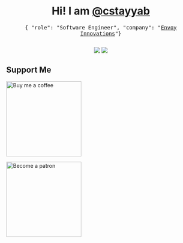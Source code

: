 <h1 align="center">Hi! I am <a target="_blank" href="https://cstayyab.com">@cstayyab</a></h1>
<p align="center"><samp>{ "role": "Software Engineer", "company": "<a target="_blank" href="https://www.envoymobile.com/">Envoy Innovations</a>"}</samp></p>

<!--
**cstayyab/cstayyab** is a ✨ _special_ ✨ repository because its `README.md` (this file) appears on your GitHub profile.

Here are some ideas to get you started:

- 🔭 I’m currently working on ...
- 🌱 I’m currently learning ...
- 👯 I’m looking to collaborate on ...
- 🤔 I’m looking for help with ...
- 💬 Ask me about ...
- 📫 How to reach me: ...
- 😄 Pronouns: ...
- ⚡ Fun fact: ...
-->

<img src="https://ga-beacon.appspot.com/UA-144002431-2/cstayyab/readme.md?useReferer&pixel" width="0" height="0" />
<p align="center">
  <img src="https://github-readme-stats.vercel.app/api?username=cstayyab&show_icons=true&theme=vue&count_private=true&include_all_commits=true&hide_title=true&hide_border=true" />
  <img src="https://github-readme-stats.vercel.app/api/top-langs/?username=cstayyab&langs_count=3&hide_title=true&hide_border=true" />
</p>

<!--
### Active Projects
[![unofficial WhatsApp Client for Linux (WALC)](https://github-readme-stats.vercel.app/api/pin/?username=WAClient&repo=WALC)](https://github.com/cstayyab/WALC)
[![load.CSS (Loading Animations using CSS3 ) ](https://github-readme-stats.vercel.app/api/pin/?username=cstayyab&repo=load.css)](https://github.com/cstayyab/load.css)
[![Node.JS Wrapper for CleanURI URL Shortner API](https://github-readme-stats.vercel.app/api/pin/?username=cstayyab&repo=node-cleanuri)](https://github.com/cstayyab/node-cleanuri)

-->

## Support Me

[<img alt="Buy me a coffee" src="https://user-images.githubusercontent.com/29598866/127929099-a5657e9c-dec8-431c-a850-a5f5e4dc3b58.png" width="200px">](https://buymeacoffee.com/cstayyab)

[<img alt="Become a patron" src="https://user-images.githubusercontent.com/29598866/117558212-bef04d80-b094-11eb-98b1-48e2d6cb7bfb.png"  width="200px" />](https://www.patreon.com/cstayyab)
